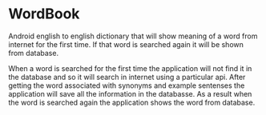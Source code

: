 # WordBook
Android english to english dictionary that will show meaning of a word from internet for the first time. If that word is searched again it will be shown from database.

When a word is searched for the first time the application will not find it in the database and so it will search in internet using a particular api. After getting the word associated with synonyms and example sentenses the application will save all the information in the databasse. As a result when the word is searched again the application shows the word from database.
